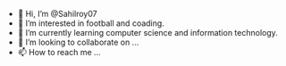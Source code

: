 - 👋 Hi, I’m @Sahilroy07
- 👀 I’m interested in football and coading.
- 🌱 I’m currently learning computer science and information technology.
- 💞️ I’m looking to collaborate on ...
- 📫 How to reach me ...

<!---
Sahilroy07/Sahilroy07 is a ✨ special ✨ repository because its `README.md` (this file) appears on your GitHub profile.
You can click the Preview link to take a look at your changes.
--->
